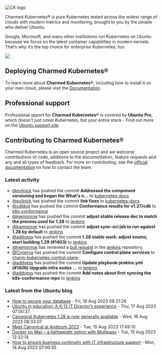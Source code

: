 ![CK logo](https://assets.ubuntu.com/v1/451d4cf4-Charmed+Kubernetes_RGB_onWhite_2022.svg)

Charmed Kubernetes® is pure Kubernetes tested across the widest range of clouds with modern metrics and monitoring, brought to you by the people who deliver Ubuntu.

Google, Microsoft, and many other institutions run Kubernetes on Ubuntu because we focus on the latest container capabilities in modern kernels. That’s why it’s the top choice for enterprise Kubernetes, too.

![](https://assets.ubuntu.com/v1/843c77b6-juju-at-a-glace.svg)

## Deploying Charmed Kubernetes®

To learn more about **Charmed Kubernetes**®, including how to install it on your own cloud, please visit the [Documentation][docs].

## Professional support

Professional upport for **Charmed Kubernetes**® is covered by **Ubuntu Pro**, which doesn't just cover Kubernetes, but your entire stack - Find out more on the [Ubuntu support site](https://ubuntu.com/support).

## Contributing to Charmed Kubernetes®

Charmed Kubernetes is an open source project and we welcome contributions of code, additions to the documentation, feature requests and any and all types of feedback. For more on contributing, see the [official documentation][get-in-touch] on how to contact the team.

<!-- LINKS -->
[docs]: https://ubuntu.com/kubernetes/docs
[get-in-touch]: https://ubuntu.com/kubernetes/docs/get-in-touch

### Latest activity

<!-- activity starts -->
 - [@evilnick](https://github.com/evilnick) has pushed the commit **Addressed the component versioning and began the What's n...** to [kubernetes-docs](https://github.com/charmed-kubernetes/kubernetes-docs)
 - [@evilnick](https://github.com/evilnick) has pushed the commit **link fixes** to [kubernetes-docs](https://github.com/charmed-kubernetes/kubernetes-docs)
 - [@cdkbot](https://github.com/cdkbot) has pushed the commit **Conformance results for v1.27/cdk** to [k8s-conformance](https://github.com/charmed-kubernetes/k8s-conformance)
 - [@kwmonroe](https://github.com/kwmonroe) has pushed the commit **adjust stable release doc to match the process used for 1.28** to [jenkins](https://github.com/charmed-kubernetes/jenkins)
 - [@kwmonroe](https://github.com/kwmonroe) has pushed the commit **adjust sync-oci job to run against 1.28 by default** to [jenkins](https://github.com/charmed-kubernetes/jenkins)
 - [@addyess](https://github.com/addyess) has pushed the commit **1.28 stable work: adjust enums, start building 1.29 (#1403)** to [jenkins](https://github.com/charmed-kubernetes/jenkins)
 - [@kwmonroe](https://github.com/kwmonroe) has reviewed a [pull request](https://github.com/charmed-kubernetes/jenkins/pull/1403) in the [jenkins](https://github.com/charmed-kubernetes/jenkins) repository.
 - [@Cynerva](https://github.com/Cynerva) has pushed the commit **Configure control plane services** to [charm-kubernetes-control-plane](https://github.com/charmed-kubernetes/charm-kubernetes-control-plane)
 - [@addyess](https://github.com/addyess) has pushed the commit **Update playbook-jenkins.yml (#1406)  Upgrade infra nodes ...** to [jenkins](https://github.com/charmed-kubernetes/jenkins)
 - [@addyess](https://github.com/addyess) has pushed the commit **Add notes about first syncing the k8s-conformance repo** to [jenkins](https://github.com/charmed-kubernetes/jenkins)
<!-- activity ends -->

<!-- roadmap starts -->

<!-- roadmap ends -->

### Latest from the Ubuntu blog

<!-- blog starts -->
* [How to secure your database](https://ubuntu.com//blog/secure-database) - Fri, 18 Aug 2023 09:21:26 
* [Ubuntu in education: A K-12 IT Director’s experience](https://ubuntu.com//blog/ubuntu-in-education-a-k-12-it-directors-experience) - Thu, 17 Aug 2023 07:00:37 
* [Canonical﻿ Kubernetes 1.28 is now generally available](https://ubuntu.com//blog/canonical%ef%bb%bf-kubernetes-1-28-is-now-generally-available) - Wed, 16 Aug 2023 08:33:07 
* [Meet Canonical at Andicom 2023](https://ubuntu.com//blog/meet-canonical-at-andicom-2023) - Tue, 15 Aug 2023 17:49:10 
* [Docker on Mac &#8211; a lightweight option with Multipass](https://ubuntu.com//blog/docker-on-mac-a-lightweight-option-with-multipass) - Tue, 15 Aug 2023 12:32:14 
* [How to ensure business continuity with IT infrastructure support](https://ubuntu.com//blog/how-to-ensure-business-continuity-with-it-infrastructure-support) - Mon, 14 Aug 2023 07:00:55 
<!-- blog ends -->
